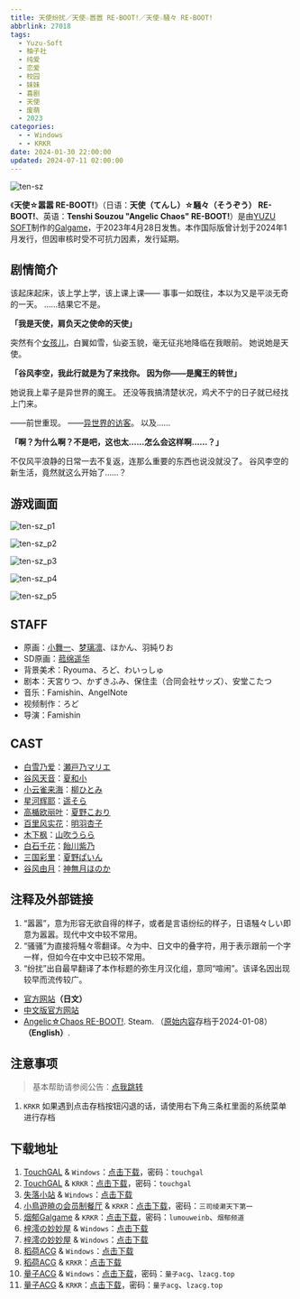 ```yaml
---
title: 天使纷扰／天使☆嚣嚣 RE-BOOT!／天使☆騒々 RE-BOOT!
abbrlink: 27018
tags:
  - Yuzu-Soft
  - 柚子社
  - 纯爱
  - 恋爱
  - 校园
  - 妹妹
  - 喜剧
  - 天使
  - 废萌
  - 2023
categories:
  - - Windows
  - - KRKR
date: 2024-01-30 22:00:00
updated: 2024-07-11 02:00:00
---
```


![ten-sz](https://unpkg.com/galgame/img/ten-sz.webp)

《**天使☆嚣嚣 RE-BOOT!**》（日语：**天使（てんし）☆騒々（そうぞう） RE-BOOT!**、英语：**Tenshi Souzou "Angelic Chaos" RE-BOOT!**）是由[YUZU SOFT](https://zh.moegirl.org.cn/YUZU_SOFT)制作的[Galgame](https://zh.moegirl.org.cn/Galgame)，于2023年4月28日发售。本作国际版曾计划于2024年1月发行，但因审核时受不可抗力因素，发行延期。

<!-- more -->

## 剧情简介

该起床起床，该上学上学，该上课上课——
事事一如既往，本以为又是平淡无奇的一天。
……结果它不是。

**「我是天使，肩负天之使命的天使」**

突然有个[女孩儿](https://zh.moegirl.org.cn/白雪乃爱)，白翼如雪，仙姿玉貌，毫无征兆地降临在我眼前。
她说她是天使。

**「谷风李空，我此行就是为了来找你。**
**因为你——是魔王的转世」**

她说我上辈子是异世界的魔王。
还没等我搞清楚状况，鸡犬不宁的日子就已经找上门来。

——前世重现。
——[异世界的](https://zh.moegirl.org.cn/星河辉耶)[访客](https://zh.moegirl.org.cn/高楯欧丽叶)。
以及……

**「啊？为什么啊？不是吧，这也太……怎么会这样啊……？」**

不仅风平浪静的日常一去不复返，连那么重要的东西也说没就没了。
谷风李空的新生活，竟然就这么开始了……？

## 游戏画面

![ten-sz_p1](https://unpkg.com/galgame/img/ten-sz_p1.webp)

![ten-sz_p2](https://unpkg.com/galgame/img/ten-sz_p2.webp)

![ten-sz_p3](https://unpkg.com/galgame/img/ten-sz_p3.webp)

![ten-sz_p4](https://unpkg.com/galgame/img/ten-sz_p4.webp)

![ten-sz_p5](https://unpkg.com/galgame/img/ten-sz_p5.webp)

## STAFF

- 原画：[小舞一](https://zh.moegirl.org.cn/小舞一)、[梦璃凛](https://zh.moegirl.org.cn/梦璃凛)、ほかん、羽純りお
- SD原画：[菰绵遥华](https://zh.moegirl.org.cn/菰绵遥华)
- 背景美术：Ryouma、ろど、わいっしゅ
- 剧本：天宮りつ、かずきふみ、保住圭（合同会社サッズ）、安堂こたつ
- 音乐：Famishin、AngelNote
- 视频制作：ろど
- 导演：Famishin

## CAST

- [白雪乃爱](https://zh.moegirl.org.cn/白雪乃爱)：[瀬戸乃マリエ](https://zh.moegirl.org.cn/瀬戸乃マリエ)
- [谷风天音](https://zh.moegirl.org.cn/谷风天音)：[夏和小](https://zh.moegirl.org.cn/夏和小)
- [小云雀来海](https://zh.moegirl.org.cn/小云雀来海)：[柳ひとみ](https://zh.moegirl.org.cn/柳瞳)
- [星河辉耶](https://zh.moegirl.org.cn/星河辉耶)：[遥そら](https://zh.moegirl.org.cn/遥空)
- [高楯欧丽叶](https://zh.moegirl.org.cn/高楯欧丽叶)：[夏野こおり](https://zh.moegirl.org.cn/夏野冰)
- [百里风实花](https://zh.moegirl.org.cn/百里风实花)：[明羽杏子](https://zh.moegirl.org.cn/明羽杏子)
- [木下枫](https://zh.moegirl.org.cn/index.php?title=木下枫&action=edit&redlink=1)：[山吹うらら](https://zh.moegirl.org.cn/index.php?title=山吹うらら&action=edit&redlink=1)
- [白石千花](https://zh.moegirl.org.cn/index.php?title=白石千花&action=edit&redlink=1)：[飴川紫乃](https://zh.moegirl.org.cn/饴川紫乃)
- [三国彩里](https://zh.moegirl.org.cn/index.php?title=三国彩里&action=edit&redlink=1)：[夏野ぱいん](https://zh.moegirl.org.cn/index.php?title=夏野ぱいん&action=edit&redlink=1)
- [谷风由月](https://zh.moegirl.org.cn/index.php?title=谷风由月&action=edit&redlink=1)：[神無月ほのか](https://zh.moegirl.org.cn/index.php?title=神無月ほのか&action=edit&redlink=1)

## 注释及外部链接

1. “嚣嚣”，意为形容无欲自得的样子，或者是言语纷纭的样子，日语騒々しい即意为嚣嚣。现代中文中较不常用。
2. “骚骚”为直接将騒々零翻译。々为中、日文中的叠字符，用于表示跟前一个字一样，但如今在中文中已较不常用。
3. “纷扰”出自最早翻译了本作标题的弥生月汉化组，意同“喧闹”。该译名因出现较早而流传较广。

- [官方网站](https://www.yuzu-soft.com/products/ten_sz/)**（日文）**
- [中文版官方网站](https://hikarifield.co.jp/tenshisouzou/)
- [Angelic☆Chaos RE-BOOT!](https://web.archive.org/web/20240108071430/https://store.steampowered.com/app/2674700/AngelicChaos_REBOOT/). Steam. （[原始内容](https://store.steampowered.com/app/2674700/AngelicChaos_REBOOT/)存档于2024-01-08） **（English）**.

## 注意事项

> 基本帮助请参阅公告：[点我跳转](/p/announcement/)

1. `KRKR` 如果遇到点击存档按钮闪退的话，请使用右下角三条杠里面的系统菜单进行存档

## 下载地址

1. [TouchGAL](https://www.touchgal.com/) & `Windows`：[点击下载](https://pan.touchgal.net/s/Wp3FZ)，密码：`touchgal`
2. [TouchGAL](https://www.touchgal.com/) & `KRKR`：[点击下载](https://pan.touchgal.net/s/BXZiw)，密码：`touchgal`
3. [失落小站](https://www.shinnku.com/) & `Windows`：[点击下载](https://www.shinnku.com/api/download/zd/2023/[230428][%E3%82%86%E3%81%9A%E3%82%BD%E3%83%95%E3%83%88]%20%E5%A4%A9%E4%BD%BF%E2%98%86%E9%A8%92%E3%80%85%20RE-BOOT%EF%BC%81.rar)
4. [小鳥遊暁の会员制餐厅](https://t-satoru.top/) & `KRKR`：[点击下载](https://pan.t-satoru.top/d/ode5/Galgames/%E3%80%90%E8%87%AA%E5%B0%81%E5%8C%85%E3%80%91%E5%8E%9F%E5%88%9B%E4%BD%9C%E5%93%81/%E5%A4%A9%E4%BD%BF%E9%AA%9A%E9%AA%9A/KR_GPT-REBOOT_%E5%A4%A9%E4%BD%BF%E9%AA%9A%E9%AA%9A_008383d_od.rar)，密码：`三司绫濑天下第一`
5. [烟郁Galgame](https://yanyugal.top/) & `KRKR`：[点击下载](https://yanyugal.top/d/disk1/%E5%B0%8F%E5%B0%8F%E7%9A%84%E5%88%86%E4%BA%AB%EF%BC%88PC%EF%BC%86%E5%AE%89%E5%8D%93%EF%BC%89/%E5%AE%89%E5%8D%93/krkr/%E6%9F%9A%E5%AD%90%E7%A4%BE/%E2%80%8B%E5%A4%A9%E4%BD%BF%E2%98%86%E7%BA%B7%E6%89%B0%20RE-BOOT%E2%80%8B!.7z)，密码：`lumouweinb`、`烟郁频道`
6. [梓澪の妙妙屋](https://zi0.cc/) & `Windows`：[点击下载](https://zi0.cc/d/%60%E3%80%90%E5%90%88%E9%9B%86%E7%B3%BB%E5%88%97%E3%80%91/%E3%80%90PC%2BKR%E3%80%91YUZUSOFT%20SOUR%20%E6%9F%9A%E5%AD%90%E7%A4%BE%E5%90%88%E9%9B%86/PC/%E5%A4%A9%E4%BD%BF%E2%98%86%E7%BA%B7%E6%89%B0%20RE-BOOT!%E3%80%90%E8%8B%B1%E4%BF%8A%E4%B8%AA%E4%BA%BA%E6%B1%89%E5%8C%96%E3%80%91.rar?sign=r_XXaW-DT3C5jCPmCITZ9X28453GpqOM0L9IMZi8Y2A=:0)
7. [梓澪の妙妙屋](https://zi0.cc/) & `Windows`：[点击下载](https://zi0.cc/d/%60%E3%80%90%E5%90%88%E9%9B%86%E7%B3%BB%E5%88%97%E3%80%91/%E5%8D%97%2BGalGame%E6%B1%89%E5%8C%96%E5%8C%BA%E5%85%A8%E5%8C%BA%E8%B5%84%E6%BA%90%E5%A4%87%E4%BB%BD/1/24/%5BYuzu-soft%5D%20%E5%A4%A9%E4%BD%BF%E2%98%86%E9%A8%92%E3%80%85%20RE-BOOT!%20%20%E5%A4%A9%E4%BD%BF%E7%BA%B7%E6%89%B0%20V1.3%E6%B1%89%E5%8C%96%E7%A1%AC%E7%9B%98%E7%89%88%5B%E6%9C%80%E8%8B%B1%E4%BF%8A%E7%9A%84%E6%B8%A3%E7%94%B7%E8%81%94%E5%90%88%E6%B1%89%E5%8C%96%5D.zip?sign=WZBWTXuwKn3O2IT3RU3xq6A2zVnmKxSyW0H5Ly7YSWs=:0)
8. [稻荷ACG](https://sakustar.moe/) & `Windows`：[点击下载](https://sakustar.me/art/10271)
9. [稻荷ACG](https://sakustar.moe/) & `KRKR`：[点击下载](https://sakustar.me/art/10844)
10. [量子ACG](https://lzacg.org/) & `Windows`：[点击下载](https://lzacg.org/6027)，密码：`量子acg`、`lzacg.top`
11. [量子ACG](https://lzacg.org/) & `KRKR`：[点击下载](https://lzacg.org/6147)，密码：`量子acg`、`lzacg.top`
